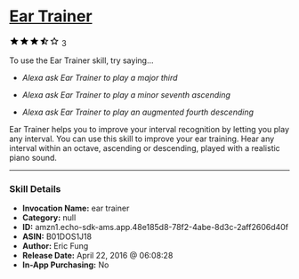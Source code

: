 # [Ear Trainer](http://alexa.amazon.com/#skills/amzn1.echo-sdk-ams.app.48e185d8-78f2-4abe-8d3c-2aff2606d40f)
![3.3 stars](../../images/ic_star_black_18dp_1x.png)![3.3 stars](../../images/ic_star_black_18dp_1x.png)![3.3 stars](../../images/ic_star_black_18dp_1x.png)![3.3 stars](../../images/ic_star_half_black_18dp_1x.png)![3.3 stars](../../images/ic_star_border_black_18dp_1x.png) 3

To use the Ear Trainer skill, try saying...

* *Alexa ask Ear Trainer to play a major third*

* *Alexa ask Ear Trainer to play a minor seventh ascending*

* *Alexa ask Ear Trainer to play an augmented fourth descending*

Ear Trainer helps you to improve your interval recognition by letting you play any interval. You can use this skill to improve your ear training. Hear any interval within an octave, ascending or descending, played with a realistic piano sound.

***

### Skill Details

* **Invocation Name:** ear trainer
* **Category:** null
* **ID:** amzn1.echo-sdk-ams.app.48e185d8-78f2-4abe-8d3c-2aff2606d40f
* **ASIN:** B01DOS1J18
* **Author:** Eric Fung
* **Release Date:** April 22, 2016 @ 06:08:28
* **In-App Purchasing:** No

